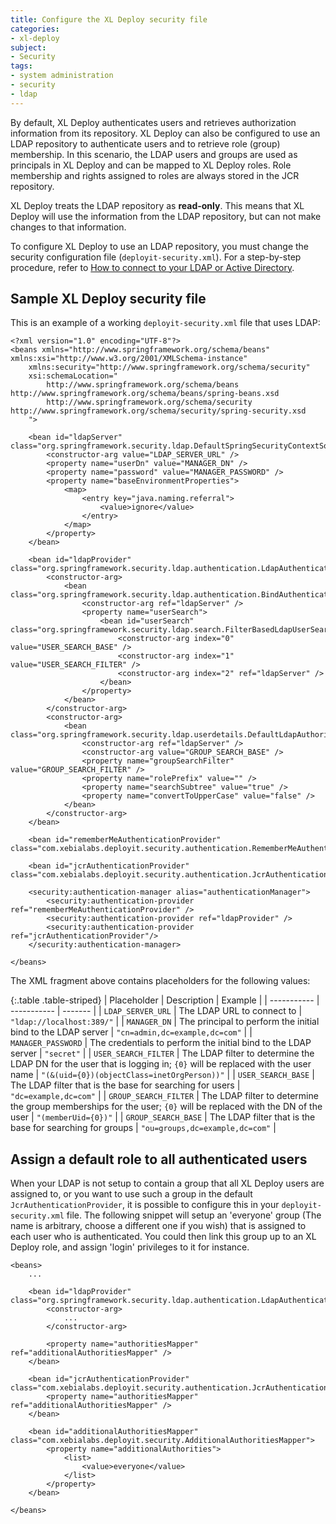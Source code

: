 ```yaml
---
title: Configure the XL Deploy security file
categories:
- xl-deploy
subject:
- Security
tags:
- system administration
- security
- ldap
---
```


By default, XL Deploy authenticates users and retrieves authorization information from its repository. XL Deploy can also be configured to use an LDAP repository to authenticate users and to retrieve role (group) membership. In this scenario, the LDAP users and groups are used as principals in XL Deploy and can be mapped to XL Deploy roles. Role membership and rights assigned to roles are always stored in the JCR repository.

XL Deploy treats the LDAP repository as **read-only**. This means that XL Deploy will use the information from the LDAP repository, but can not make changes to that information.

To configure XL Deploy to use an LDAP repository, you must change the security configuration file (`deployit-security.xml`). For a step-by-step procedure, refer to [How to connect to your LDAP or Active Directory](/xl-deploy/how-to/connect-ldap-or-active-directory.html).

## Sample XL Deploy security file

This is an example of a working `deployit-security.xml` file that uses LDAP:

    <?xml version="1.0" encoding="UTF-8"?>
    <beans xmlns="http://www.springframework.org/schema/beans" xmlns:xsi="http://www.w3.org/2001/XMLSchema-instance"
        xmlns:security="http://www.springframework.org/schema/security"
        xsi:schemaLocation="
            http://www.springframework.org/schema/beans http://www.springframework.org/schema/beans/spring-beans.xsd
            http://www.springframework.org/schema/security http://www.springframework.org/schema/security/spring-security.xsd
        ">

        <bean id="ldapServer" class="org.springframework.security.ldap.DefaultSpringSecurityContextSource">
            <constructor-arg value="LDAP_SERVER_URL" />
            <property name="userDn" value="MANAGER_DN" />
            <property name="password" value="MANAGER_PASSWORD" />
            <property name="baseEnvironmentProperties">
                <map>
                    <entry key="java.naming.referral">
                        <value>ignore</value>
                    </entry>
                </map>
            </property>
        </bean>

        <bean id="ldapProvider" class="org.springframework.security.ldap.authentication.LdapAuthenticationProvider">
            <constructor-arg>
                <bean class="org.springframework.security.ldap.authentication.BindAuthenticator">
                    <constructor-arg ref="ldapServer" />
                    <property name="userSearch">
                        <bean id="userSearch" class="org.springframework.security.ldap.search.FilterBasedLdapUserSearch">
                            <constructor-arg index="0" value="USER_SEARCH_BASE" />
                            <constructor-arg index="1" value="USER_SEARCH_FILTER" />
                            <constructor-arg index="2" ref="ldapServer" />
                        </bean>
                    </property>
                </bean>
            </constructor-arg>
            <constructor-arg>
                <bean class="org.springframework.security.ldap.userdetails.DefaultLdapAuthoritiesPopulator">
                    <constructor-arg ref="ldapServer" />
                    <constructor-arg value="GROUP_SEARCH_BASE" />
                    <property name="groupSearchFilter" value="GROUP_SEARCH_FILTER" />
                    <property name="rolePrefix" value="" />
                    <property name="searchSubtree" value="true" />
                    <property name="convertToUpperCase" value="false" />
                </bean>
            </constructor-arg>
        </bean>

        <bean id="rememberMeAuthenticationProvider" class="com.xebialabs.deployit.security.authentication.RememberMeAuthenticationProvider"/>

        <bean id="jcrAuthenticationProvider" class="com.xebialabs.deployit.security.authentication.JcrAuthenticationProvider"/>

        <security:authentication-manager alias="authenticationManager">
            <security:authentication-provider ref="rememberMeAuthenticationProvider" />
            <security:authentication-provider ref="ldapProvider" />
            <security:authentication-provider ref="jcrAuthenticationProvider"/>
        </security:authentication-manager>

    </beans>

The XML fragment above contains placeholders for the following values:

{:.table .table-striped}
| Placeholder | Description | Example |
| ----------- | ----------- | ------- |
| `LDAP_SERVER_URL` | The LDAP URL to connect to | `"ldap://localhost:389/"` |
| `MANAGER_DN` | The principal to perform the initial bind to the LDAP server | `"cn=admin,dc=example,dc=com"` |
| `MANAGER_PASSWORD` | The credentials to perform the initial bind to the LDAP server | `"secret"` |
| `USER_SEARCH_FILTER` | The LDAP filter to determine the LDAP DN for the user that is logging in; `{0}` will be replaced with the user name | `"(&(uid={0})(objectClass=inetOrgPerson))"` |
| `USER_SEARCH_BASE` | The LDAP filter that is the base for searching for users | `"dc=example,dc=com"` |
| `GROUP_SEARCH_FILTER` | The LDAP filter to determine the group memberships for the user; `{0}` will be replaced with the DN of the user | `"(memberUid={0})"` |
| `GROUP_SEARCH_BASE` | The LDAP filter that is the base for searching for groups | `"ou=groups,dc=example,dc=com"` |

## Assign a default role to all authenticated users

When your LDAP is not setup to contain a group that all XL Deploy users are assigned to, or you want to use such a group in the default `JcrAuthenticationProvider`, it is possible to configure this in your `deployit-security.xml` file. The following snippet will setup an 'everyone' group (The name is arbitrary, choose a different one if you wish) that is assigned to each user who is authenticated. You could then link this group up to an XL Deploy role, and assign 'login' privileges to it for instance.

    <beans>
        ...

        <bean id="ldapProvider" class="org.springframework.security.ldap.authentication.LdapAuthenticationProvider">
            <constructor-arg>
                ...
            </constructor-arg>

            <property name="authoritiesMapper" ref="additionalAuthoritiesMapper" />
        </bean>

        <bean id="jcrAuthenticationProvider" class="com.xebialabs.deployit.security.authentication.JcrAuthenticationProvider">
            <property name="authoritiesMapper" ref="additionalAuthoritiesMapper" />
        </bean>

        <bean id="additionalAuthoritiesMapper" class="com.xebialabs.deployit.security.AdditionalAuthoritiesMapper">
            <property name="additionalAuthorities">
                <list>
                    <value>everyone</value>
                </list>
            </property>
        </bean>

    </beans>
